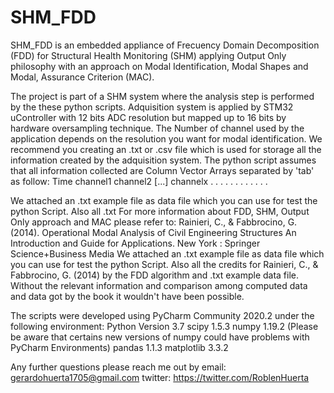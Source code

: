 # SHM_FDD
SHM_FDD is an embedded appliance of Frecuency Domain Decomposition (FDD) for Structural Health Monitoring (SHM) applying Output Only philosophy with an approach on 
Modal Identification, Modal Shapes and Modal, Assurance Criterion (MAC).

The project is part of a SHM system where the analysis step is performed by the these python scripts. Adquisition system is applied by STM32 uController with 12 bits
ADC resolution but mapped up to 16 bits by hardware oversampling technique. The Number of channel used by the application depends on the resolution you want for modal 
identification. 
We recommend you creating an .txt or .csv file which is used for storage all the information created by the adquisition system. The python script assumes that all
information collected are Column Vector Arrays separated by 'tab' as follow: 
Time  channel1  channel2 [...] channelx
.     .         .              .
.     .         .              .
.     .         .              . 


We attached an .txt example file as data file which you can use for test the python Script. Also all .txt
For more information about FDD, SHM, Output Only approach and MAC please refer to: 
Rainieri, C., & Fabbrocino, G. (2014). Operational Modal Analysis of Civil Engineering Structures An Introduction and Guide for Applications. 
New York : Springer Science+Business Media
We attached an .txt example file as data file which you can use for test the python Script. Also all the credits for Rainieri, C., & Fabbrocino, G. (2014) by the
FDD algorithm and .txt example data file. Without the relevant information and comparison among computed data and data got by the book it wouldn't have been possible.


The scripts were developed using PyCharm Community 2020.2 under the following environment: 
Python Version 3.7
scipy	1.5.3
numpy	1.19.2  (Please be aware that certains new versions of numpy could have problems with PyCharm Environments)
pandas	1.1.3
matplotlib	3.3.2

Any further questions please reach me out by email: 
gerardohuerta1705@gmail.com
twitter: 
https://twitter.com/RoblenHuerta
